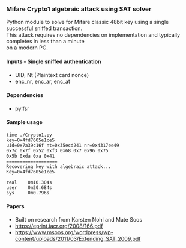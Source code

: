 ### Mifare Crypto1 algebraic attack using SAT solver
Python module to solve for Mifare classic 48bit key using a single successful sniffed transaction.  
This attack requires no dependencies on implementation and typically completes in less than a minute  
on a modern PC.  
#### Inputs - Single sniffed authentication
- UID, Nt (Plaintext card nonce)
- enc_nr, enc_ar, enc_at
#### Dependencies
- pylfsr
#### Sample usage
    time ./Crypto1.py 
    key=0x4fd7605e1ce5
    uid=0x7a39c16f nt=0x35ecd241 nr=0x4317ee49
    0x7c 0x7f 0x52 0xf3 0x68 0x7 0x96 0x75 
    0x5b 0xda 0xa 0x41 
    ===================
    Recovering key with algebraic attack...
    Key=0x4fd7605e1ce5
    
    real    0m10.304s
    user    0m20.684s
    sys     0m0.796s
#### Papers
- Built on research from Karsten Nohl and Mate Soos
- https://eprint.iacr.org/2008/166.pdf
- https://www.msoos.org/wordpress/wp-content/uploads/2011/03/Extending_SAT_2009.pdf
